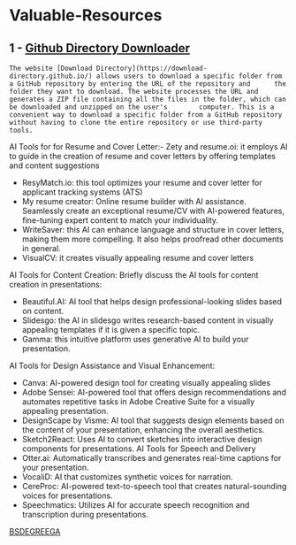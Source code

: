 # Valuable-Resources

## 1 - [Github Directory Downloader](https://download-directory.github.io/)

    The website [Download Directory](https://download-directory.github.io/) allows users to download a specific folder from a GitHub repository by entering the URL of the repository and      the folder they want to download. The website processes the URL and generates a ZIP file containing all the files in the folder, which can be downloaded and unzipped on the user's        computer. This is a convenient way to download a specific folder from a GitHub repository without having to clone the entire repository or use third-party tools.

AI Tools for for Resume and Cover Letter:- Zety and resume.oi: it employs AI to guide in the creation of resume and cover letters by offering templates and content
suggestions
- ResyMatch.io: this tool optimizes your resume and cover letter for applicant tracking systems (ATS)
- My resume creator: Online resume builder with AI assistance. Seamlessly create an exceptional resume/CV with
AI-powered features, fine-tuning expert content to match your individuality.
- WriteSaver: this AI can enhance language and structure in cover letters, making them more compelling. It also helps
proofread other documents in general.
- VisualCV: it creates visually appealing resume and cover letters  

 

AI Tools for Content Creation:
Briefly discuss the AI tools for content creation in presentations:
- Beautiful.AI: AI tool that helps design professional-looking slides based on content.
- Slidesgo: the AI in slidesgo writes research-based content in visually appealing templates if it is given a specific topic.
- Gamma: this intuitive platform uses generative AI to build your presentation.


AI Tools for Design Assistance and Visual Enhancement:
- Canva: AI-powered design tool for creating visually appealing slides
- Adobe Sensei: AI-powered tool that offers design recommendations and automates repetitive tasks in Adobe Creative Suite
for a visually appealing presentation.
- DesignScape by Visme: AI tool that suggests design elements based on the content of your presentation, enhancing the
overall aesthetics.
- Sketch2React: Uses AI to convert sketches into interactive design components for presentations.
AI Tools for Speech and Delivery
- Otter.ai: Automatically transcribes and generates real-time captions for your presentation.
- VocaliD: AI that customizes synthetic voices for narration.
- CereProc: AI-powered text-to-speech tool that creates natural-sounding voices for presentations.
- Speechmatics: Utilizes AI for accurate speech recognition and transcription during presentations.



[BSDEGREEGA](https://bsdegreega.netlify.app/) 
